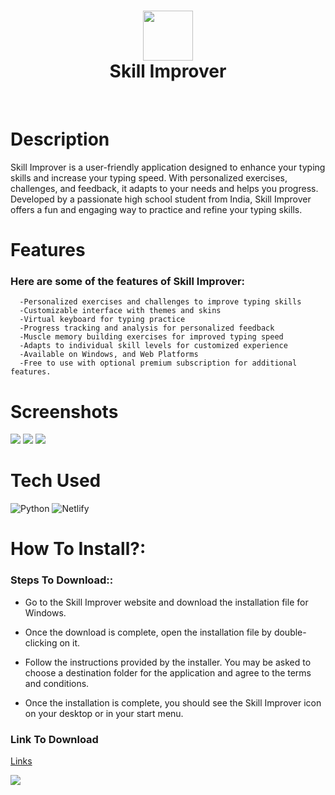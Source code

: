 <div align="center">
      <h1> <img src="https://skill-improver.me/skill.ico" width="80px"><br/>Skill Improver</h1>
     </div>
<p align="center"> <a href="https://skill-improver.me/" target="_blank"><img alt="" src="https://img.shields.io/badge/Website-EA4C89?style=normal&logo=dribbble&logoColor=white" style="vertical-align:center" /></a> <a href="_sarwan_._" target="_blank"><img alt="" src="https://img.shields.io/badge/Instagram-E4405F?style=normal&logo=instagram&logoColor=white" style="vertical-align:center" /></a> <a href="}" target="_blank"><img alt="" src="https://img.shields.io/badge/LinkedIn-0077B5?style=normal&logo=linkedin&logoColor=white" style="vertical-align:center" /></a> </p>

# Description

Skill Improver is a user-friendly application designed to enhance your typing skills and increase your typing speed. With personalized exercises, challenges, and feedback, it adapts to your needs and helps you progress. Developed by a passionate high school student from India, Skill Improver offers a fun and engaging way to practice and refine your typing skills.

# Features

### Here are some of the features of Skill Improver:

      -Personalized exercises and challenges to improve typing skills
      -Customizable interface with themes and skins
      -Virtual keyboard for typing practice
      -Progress tracking and analysis for personalized feedback
      -Muscle memory building exercises for improved typing speed
      -Adapts to individual skill levels for customized experience
      -Available on Windows, and Web Platforms
      -Free to use with optional premium subscription for additional features.

# Screenshots

<img src="https://user-images.githubusercontent.com/92580571/215346780-87b6e086-1d41-4b6b-b261-418be0717c99.jpg"> <img src="https://user-images.githubusercontent.com/92580571/215346962-73a29499-4505-4f3d-8e14-ad715d06e63f.jpg"> <img src="https://user-images.githubusercontent.com/92580571/215347259-81415bfc-fd73-4367-a124-daada52703dd.jpg">

# Tech Used

![Python](https://img.shields.io/badge/python-3670A0?style=for-the-badge&logo=python&logoColor=ffdd54) ![Netlify](https://img.shields.io/badge/netlify-%23000000.svg?style=for-the-badge&logo=netlify&logoColor=#00C7B7)

# How To Install?:

### Steps To Download::

- Go to the Skill Improver website and download the installation file for Windows.

- Once the download is complete, open the installation file by double-clicking on it.

- Follow the instructions provided by the installer. You may be asked to choose a destination folder for the application and agree to the terms and conditions.

- Once the installation is complete, you should see the Skill Improver icon on your desktop or in your start menu.

### Link To Download

[Links](https://skill-improver.me)

![](https://skill-improver.me/skill.ico)

<!-- </> with 💛 by readMD (https://readmd.itsvg.in) -->
